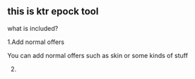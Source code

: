 ## this is ktr epock tool


what is included?


1.Add normal offers


 You can add normal offers such as skin or some kinds of stuff


2.
